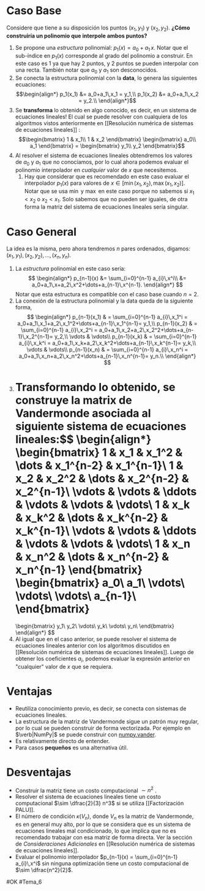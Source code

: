 # Caso Base
Considere que tiene a su disposición los puntos $(x_1,y_1)$ y $(x_2,y_2)$. **¿Cómo construiría un polinomio que interpole ambos puntos?**
1. Se propone una _estructura_ polinomial: $p_1(x)=a_0+a_1\,x$. Notar que el sub-índice en $p_1(x)$ corresponde al grado del polinomio a construir. En este caso es 1 ya que hay 2 puntos, y 2 puntos se pueden interpolar con una recta. También notar que $a_0$ y $a_1$ son desconocidos.
2. Se conecta la estructura polinomial con la **data**, lo genera las siguientes ecuaciones:$$\begin{align*}
   p_1(x_1) &= a_0+a_1\,x_1 = y_1,\\
   p_1(x_2) &= a_0+a_1\,x_2 = y_2.\\
   \end{align*}$$
3. Se **transforma** lo obtenido en algo conocido, es decir, en un sistema de ecuaciones lineales! El cual se puede resolver con cualquiera de los algoritmos vistos anteriormente en [[Resolución numérica de sistemas de ecuaciones lineales]] : $$\begin{bmatrix}
	        1 & x_1\\
	        1 & x_2
	    \end{bmatrix}
	    \begin{bmatrix}
	        a_0\\
	        a_1
	    \end{bmatrix}
	    =
	    \begin{bmatrix}
	        y_1\\
	        y_2
	    \end{bmatrix}$$
4. Al resolver el sistema de ecuaciones lineales obtendremos los valores de $a_0$ y $a_1$ que no conocíamos, por lo cual ahora podemos evaluar el polinomio interpolador en _cualquier_ valor de $x$ que necesitemos.
	1. Hay que considerar que es recomendado en este caso evaluar el interpolador $p_1(x)$ para valores de $x\in[\min(x_1,x_2),\max(x_1,x_2)]$. Notar que se usa $\min$ y $\max$ en este caso porque no sabemos si $x_1<x_2$ o $x_2<x_1$. Solo sabemos que no pueden ser iguales, de otra forma la matriz del sistema de ecuaciones lineales sería singular.
# Caso General
La idea es la misma, pero ahora tendremos $n$ pares ordenados, digamos: $(x_1,y_1),(x_2,y_2),\dots,(x_n,y_n)$.
1. La _estructura_ polinomial en este caso sería:$$
   \begin{align*}
	   p_{n-1}(x) &= \sum_{i=0}^{n-1} a_{i}\,x^i\\
	   &= a_0+a_1\,x+a_2\,x^2+\dots+a_{n-1}\,x^{n-1}.
   \end{align*}
   $$
   Notar que esta estructura es compatible con el caso base cuando $n=2$.
2. La conexión de la estructura polinomial y la data queda de la siguiente forma,$$
   \begin{align*}
   p_{n-1}(x_1) & = \sum_{i=0}^{n-1} a_{i}\,x_1^i = a_0+a_1\,x_1+a_2\,x_1^2+\dots+a_{n-1}\,x_1^{n-1}= y_1,\\
   p_{n-1}(x_2) & = \sum_{i=0}^{n-1} a_{i}\,x_2^i = a_0+a_1\,x_2+a_2\,x_2^2+\dots+a_{n-1}\,x_2^{n-1}= y_2,\\
   \vdots & \vdots\\
   p_{n-1}(x_k) & = \sum_{i=0}^{n-1} a_{i}\,x_k^i = a_0+a_1\,x_k+a_2\,x_k^2+\dots+a_{n-1}\,x_k^{n-1}= y_k,\\
   \vdots & \vdots\\
   p_{n-1}(x_n) & = \sum_{i=0}^{n-1} a_{i}\,x_n^i = a_0+a_1\,x_n+a_2\,x_n^2+\dots+a_{n-1}\,x_n^{n-1}= y_n.\\
   \end{align*}
   $$
3. **Transformando** lo obtenido, se construye la matrix de Vandermonde asociada al siguiente sistema de ecuaciones lineales:$$
   \begin{align*}
   \begin{bmatrix}
	1 & x_1 & x_1^2 & \dots & x_1^{n-2} & x_1^{n-1}\\
	1 & x_2 & x_2^2 & \dots & x_2^{n-2} & x_2^{n-1}\\
	\vdots & \vdots & \ddots & \vdots & \vdots & \vdots\\
	1 & x_k & x_k^2 & \dots & x_k^{n-2} & x_k^{n-1}\\
	\vdots & \vdots & \ddots & \vdots & \vdots & \vdots\\
	1 & x_n & x_n^2 & \dots & x_n^{n-2} & x_n^{n-1}
	\end{bmatrix}
	\begin{bmatrix}
	a_0\\
	a_1\\
	\vdots\\
	\vdots\\
	\vdots\\
	a_{n-1}\\
	\end{bmatrix}
	=
	\begin{bmatrix}
	y_1\\
	y_2\\
	\vdots\\
	y_k\\
	\vdots\\
	y_n\\
	\end{bmatrix}
   \end{align*}
   $$
4. Al igual que en el caso anterior, se puede resolver el sistema de ecuaciones lineales anterior con los algoritmos discutidos en [[Resolución numérica de sistemas de ecuaciones lineales]]. Luego de obtener los coeficientes $a_{i}$, podemos evaluar la expresión anterior en "cualquier" valor de $x$ que se requiera.

# Ventajas
- Reutiliza conocimiento previo, es decir, se conecta con sistemas de ecuaciones lineales.
- La estructura de la matriz de Vandermonde sigue un patrón muy regular, por lo cual se pueden construir de forma vectorizada. Por ejemplo en $\verb|NumPy|$ se puede construir con [numpy.vander](https://numpy.org/doc/stable/reference/generated/numpy.vander.html).
- Es relativamente directo de entender.
- Para casos **pequeños** es una alternativa útil.
# Desventajas
- Construir la matriz tiene un costo computacional $\sim n^2$ .
- Resolver el sistema de ecuaciones lineales tiene un costo computacional $\sim \dfrac{2}{3} n^3$ si se utiliza [[Factorización PALU]].
- El número de condición $\kappa(V_n)$, donde $V_n$ es la matriz de Vandermonde, es en general muy alto, por lo que se considera que es un sistema de ecuaciones lineales mal condicionado, lo que implica que no es recomendado trabajar con esa matriz de forma directa. Ver la sección de _Consideraciones Adicionales_ en [[Resolución numérica de sistemas de ecuaciones lineales]].
- Evaluar el polinomio interpolador $p_{n-1}(x) = \sum_{i=0}^{n-1} a_{i}\,x^i$ sin ninguna optimización tiene un costo computacional de $\sim \dfrac{n^2}{2}$.

#OK 
#Tema_6